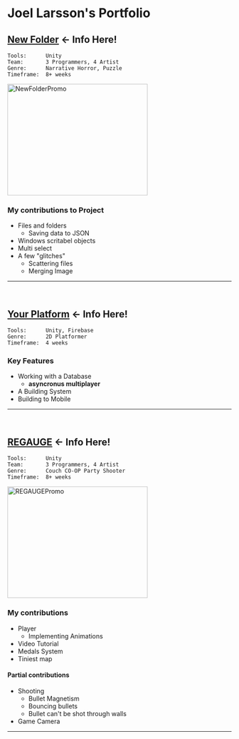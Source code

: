 # Joel Larsson's Portfolio

## [New Folder](New%20Folder) ← Info Here!
```
Tools:      Unity
Team:       3 Programmers, 4 Artist
Genre:      Narrative Horror, Puzzle
Timeframe:  8+ weeks
```
<img width="315" height="250" alt="NewFolderPromo" src="https://github.com/user-attachments/assets/e82c16d4-e5d4-4f31-8f12-0284de3d3a09" /> <br/>
### My contributions to Project
- Files and folders
  - Saving data to JSON
- Windows scritabel objects
- Multi select
- A few "glitches"
  - Scattering files
  - Merging Image

---
<br/>



## [Your Platform](Your%20Platform) ← Info Here!
```
Tools:      Unity, Firebase
Genre:      2D Platformer
Timeframe:  4 weeks
```
### Key Features
- Working with a Database
  - __asyncronus multiplayer__
- A Building System
- Building to Mobile
--- 
<br/>


## [REGAUGE](REGAUGE) ← Info Here!
```
Tools:      Unity
Team:       3 Programmers, 4 Artist
Genre:      Couch CO-OP Party Shooter
Timeframe:  8+ weeks
```
<img width="315" height="250" alt="REGAUGEPromo" src="https://github.com/user-attachments/assets/ab932493-7450-47e5-9689-0b76d2d2174d" />

### My contributions 
- Player
  - Implementing Animations
- Video Tutorial
- Medals System
- Tiniest map

#### Partial contributions
- Shooting
   - Bullet Magnetism
   - Bouncing bullets
   - Bullet can't be shot through walls
- Game Camera

--- 

